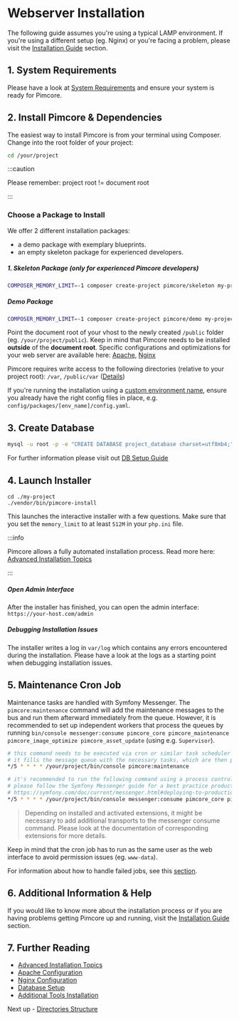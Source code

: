 # Webserver Installation

The following guide assumes you're using a typical LAMP environment. If you're using a different setup (eg. Nginx) or you're facing a problem, please visit the [Installation Guide](../../23_Installation_and_Upgrade/README.md) section.

## 1. System Requirements

Please have a look at [System Requirements](../../23_Installation_and_Upgrade/01_System_Requirements.md) and ensure your system is ready for Pimcore.

## 2. Install Pimcore & Dependencies

The easiest way to install Pimcore is from your terminal using Composer.
Change into the root folder of your project:
  
```bash
cd /your/project
```

:::caution

Please remember: project root != document root

:::

### Choose a Package to Install
We offer 2 different installation packages: 
* a demo package with exemplary blueprints.
* an empty skeleton package for experienced developers.

##### 1. Skeleton Package (only for experienced Pimcore developers)
```bash
COMPOSER_MEMORY_LIMIT=-1 composer create-project pimcore/skeleton my-project
```

##### Demo Package
```bash
COMPOSER_MEMORY_LIMIT=-1 composer create-project pimcore/demo my-project
```

Point the document root of your vhost to the newly created `/public` folder (eg. `/your/project/public`).
Keep in mind that Pimcore needs to be installed **outside** of the **document root**.
Specific configurations and optimizations for your web server are available here:
[Apache](../../23_Installation_and_Upgrade/03_System_Setup_and_Hosting/01_Apache_Configuration.md),
[Nginx](../../23_Installation_and_Upgrade/03_System_Setup_and_Hosting/02_Nginx_Configuration.md)

Pimcore requires write access to the following directories (relative to your project root): `/var`, `/public/var` ([Details](../../23_Installation_and_Upgrade/03_System_Setup_and_Hosting/03_File_Permissions.md))

If you're running the installation using a [custom environment name](../../21_Deployment/03_Configuration_Environments.md), ensure you already have the right config files in place, e.g. `config/packages/[env_name]/config.yaml`. 

## 3. Create Database

```bash
mysql -u root -p -e "CREATE DATABASE project_database charset=utf8mb4;"
```

For further information please visit out [DB Setup Guide](../../23_Installation_and_Upgrade/03_System_Setup_and_Hosting/05_DB_Setup.md)

## 4. Launch Installer

```
cd ./my-project
./vendor/bin/pimcore-install
```

This launches the interactive installer with a few questions. Make sure that you set the `memory_limit` to at least `512M` in your `php.ini` file.   

:::info

 Pimcore allows a fully automated installation process. Read more here: [Advanced Installation Topics](../01_Advanced_Installation_Topics.md)

 :::

##### Open Admin Interface
After the installer has finished, you can open the admin interface: `https://your-host.com/admin`

##### Debugging Installation Issues

The installer writes a log in `var/log` which contains any errors encountered during the installation. Please have a look at the logs as a starting point when debugging installation issues.


## 5. Maintenance Cron Job

Maintenance tasks are handled with Symfony Messenger. The `pimcore:maintenance` command will add the maintenance
messages to the bus and run them afterward immediately from the queue. However, it is  recommended to set up independent workers that process the queues by running `bin/console messenger:consume pimcore_core pimcore_maintenance pimcore_image_optimize pimcore_asset_update` (using e.g.
`Supervisor`).

```bash
# this command needs to be executed via cron or similar task scheduler
# it fills the message queue with the necessary tasks, which are then processed by messenger:consume
*/5 * * * * /your/project/bin/console pimcore:maintenance

# it's recommended to run the following command using a process control system like Supervisor
# please follow the Symfony Messenger guide for a best practice production setup: 
# https://symfony.com/doc/current/messenger.html#deploying-to-production
*/5 * * * * /your/project/bin/console messenger:consume pimcore_core pimcore_maintenance pimcore_image_optimize pimcore_search_backend_message --time-limit=300
```

> Depending on installed and activated extensions, it might be necessary to add additional transports to the messenger consume command. Please look at the documentation of corresponding extensions for more details. 

Keep in mind that the cron job has to run as the same user as the web interface to avoid permission issues (eg. `www-data`).

For information about how to handle failed jobs, see this [section](../05_Handle_Failed_Jobs.md).

## 6. Additional Information & Help

If you would like to know more about the installation process or if you are having problems getting Pimcore up and running, visit the [Installation Guide](../23_Installation_and_Upgrade/README.md) section.

## 7. Further Reading

- [Advanced Installation Topics](../01_Advanced_Installation_Topics.md)
- [Apache Configuration](../../23_Installation_and_Upgrade/03_System_Setup_and_Hosting/01_Apache_Configuration.md)
- [Nginx Configuration](../../23_Installation_and_Upgrade/03_System_Setup_and_Hosting/02_Nginx_Configuration.md)
- [Database Setup](../../23_Installation_and_Upgrade/03_System_Setup_and_Hosting/05_DB_Setup.md)
- [Additional Tools Installation](../../23_Installation_and_Upgrade/03_System_Setup_and_Hosting/06_Additional_Tools_Installation.md)

Next up - [Directories Structure](../02_Directory_Structure.md)
